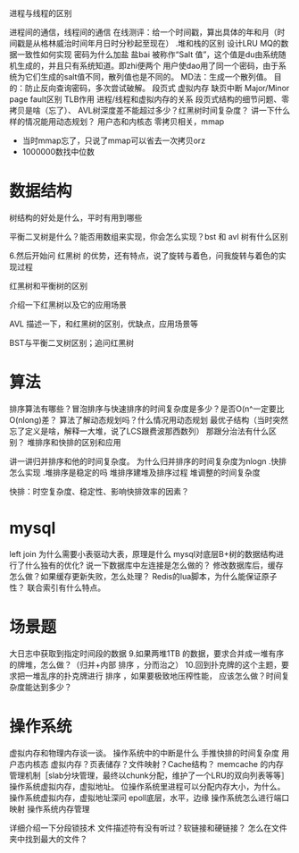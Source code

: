 进程与线程的区别

进程间的通信，线程间的通信
在线测评：给一个时间戳，算出具体的年和月（时间戳是从格林威治时间年月日时分秒起至现在）
.堆和栈的区别
设计LRU
MQ的数据一致性如何实现
密码为什么加盐
盐bai 被称作“Salt 值”，这个值是du由系统随机生成的，并且只有系统知道。即zhi便两个
用户使dao用了同一个密码，由于系统为它们生成的salt值不同，散列值也是不同的。
MD法：生成一个散列值。
目的：防止反向查询密码，多次尝试破解。
段页式
虚拟内存
缺页中断
Major/Minor page fault区别
TLB作用
进程/线程和虚拟内存的关系
段页式结构的细节问题、零拷贝是啥（忘了）、
AVL树深度差不能超过多少？红黑树时间复杂度？
讲一下什么样的情况能用动态规划？
用户态和内核态
零拷贝相关，mmap

- 当时mmap忘了，只说了mmap可以省去一次拷贝orz
- 1000000数找中位数

# 数据结构

树结构的好处是什么，平时有用到哪些

平衡二叉树是什么？能否用数组来实现，你会怎么实现？bst 和 avl 树有什么区别

6.然后开始问 红黑树 的优势，还有特点，说了旋转与着色，问我旋转与着色的实现过程

红黑树和平衡树的区别

介绍一下红黑树以及它的应用场景

AVL 描述一下，和红黑树的区别，优缺点，应用场景等

BST与平衡二叉树区别；追问红黑树

# 算法

排序算法有哪些？冒泡排序与快速排序的时间复杂度是多少？是否O(n^一定要比O(nlong)差？
算法了解动态规划吗？什么情况用动态规划
最优子结构（当时突然忘了定义是啥，解释一大堆，说了LCS跟费波那西数列）
那跟分治法有什么区别？
堆排序和快排的区别和应用

讲一讲归并排序和他的时间复杂度。
为什么归并排序的时间复杂度为nlogn
.快排怎么实现
.堆排序是稳定的吗
堆排序建堆及排序过程
堆调整的时间复杂度

快排：时空复杂度、稳定性、影响快排效率的因素？


# mysql
left join 为什么需要小表驱动大表，原理是什么
mysql对底层B+树的数据结构进行了什么独有的优化?
说一下数据库中左连接是怎么做的？
修改数据库后，缓存怎么做？如果缓存更新失败，怎么处理？
Redis的lua脚本，为什么能保证原子性？
联合索引有什么特点。

# 场景题
大日志中获取到指定时间段的数据
9.如果两堆1TB 的数据，要求合并成一堆有序的牌堆，怎么做？（归并+内部 排序 ，分而治之）
10.回到扑克牌的这个主题，要求把一堆乱序的扑克牌进行 排序 ，如果要极致地压榨性能，
应该怎么做？时间复杂度能达到多少？



# 操作系统
虚拟内存和物理内存谈一谈。
操作系统中的中断是什么
手推快排的时间复杂度
用户态内核态
虚拟内存？页表储存？文件映射？Cache结构？
memcache 的内存管理机制［slab分块管理，最终以chunk分配，维护了一个LRU的双向列表等等］
操作系统虚拟内存，虚拟地址。
位操作系统里进程可以分配内存大小，为什么。
操作系统虚拟内存，虚拟地址深问
epoll底层，水平，边缘
操作系统怎么进行端口映射
操作系统内存管理

详细介绍一下分段锁技术
文件描述符有没有听过？软链接和硬链接？
怎么在文件夹中找到最大的文件？
